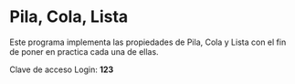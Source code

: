 # Pila, Cola, Lista

Este programa implementa las propiedades de Pila, Cola y Lista con el fin de poner en practica cada una de ellas. <br>

Clave de acceso Login: **123**
